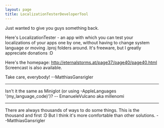 ```yaml
---
layout: page
title: LocalizationTesterDeveloperTool
---
```


Just wanted to give you guys something back.

Here's LocalizationTester - an app with which you can test your localizations of your apps one by one, without having to change system language or moving .lproj folders around. It's freeware, but I greatly appreciate donations :D

Here's the homepage: http://eternalstorms.at/page37/page40/page40.html
Screencast is also available.

Take care, everybody!
--MatthiasGansrigler

----

Isn't it the same as Miniglot (or using -AppleLanguages '(my_language_code)')? -- EmanueleVulcano aka millenomi

----

There are always thousands of ways to do some things. This is the thousand and first :D But I think it's more comfortable than other solutions.
--MatthiasGansrigler

